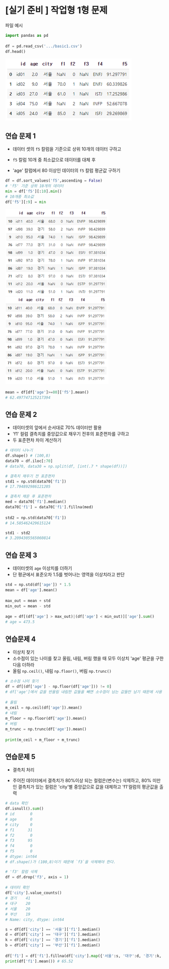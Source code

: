 # [실기 준비 ] 작업형 1형 문제

파일 예시

```python
import pandas as pd

df = pd.read_csv('.../basic1.csv')
df.head()
```

![image-20211102145528356](markdown-images/image-20211102145528356.png)

## 연습 문제 1

- 데이터 셋의 `f5` 칼럼을 기준으로 상위 10개의 데이터 구하고

- `f5` 칼럼 10개 중 최소값으로 데이터를 대체 후

- 'age' 칼럼에서 80 이상인 데이터의 `f5` 칼럼 평균값 구하기

```python
df = df.sort_values('f5',ascending = False)
# 'f5' 기준 상위 10개의 데이터
min = df['f5'][:10].min()
# 10개중 최소값
df['f5'][:9] = min
```

<img src="markdown-images/image-20211102145806632.png" alt="image-20211102145806632" style="zoom:80%;" />   <img src="markdown-images/image-20211102145816590.png" alt="image-20211102145816590" style="zoom:80%;" />   

```python
mean = df[df['age']>=80]['f5'].mean()
# 62.497747125217394
```



## 연습 문제 2

- 데이터셋의 앞에서 순서대로 70% 데이터만 활용
- 'f1' 컬럼 결측치를 중앙값으로 채우기 전후의 표준편차를 구하고
- 두 표준편차 차이 계산하기

```python
# 데이터 나누기
df.shape() # (100,8)
data70 = df.iloc[:70]
# data70, data30 = np.split(df, [int(.7 * shape(df))])
```

```python
# 결측치 채우기 전 표준편차
std1 = np.std(data70['f1'])
# 17.794892986121205
```

```python
# 결측치 채운 후 표준편차
med = data70['f1'].median()
data70['f1'] = data70['f1'].fillna(med)

std2 = np.std(data70['f1'])
# 14.585462429615124
```

```python
std1 - std2
# 3.2094305565060814
```



## 연습 문제 3

- 데이터셋의 `age` 이상치를 더하기
- 단 평균에서 표준오차 1.5를 벗어나는 영역을 이상치라고 판단

```python
std = np.std(df['age']) * 1.5
mean = df['age'].mean()

max_out = mean + std
min_out = mean - std

age = df[(df['age'] > max_out)|(df['age'] < min_out)]['age'].sum()
# age = 473.5
```




## 연습문제 4
- 이상치 찾기
- 소수점이 있는 나이를 찾고 올림, 내림, 버림 했을 때 모두 이상치 'age' 평균을 구한 다음 더하라
- 올림 `np.ceil()`, 내림 `np.floor()`, 버림 `np.trunc()`

```python
# 소수점 나이 찾기
df = df[(df['age'] - np.floor(df['age'])) != 0]
# df['age']에서 값을 반올림 내림한 값들을 빼면 소수점이 남는 값들만 남기 때문에 사용 

# 올림
m_ceil = np.ceil(df['age']).mean()
# 내림
m_floor = np.floor(df['age']).mean()
# 버림
m_trunc = np.trunc(df['age']).mean()

print(m_ceil + m_floor + m_trunc)
```


## 연습문제 5

- 결측치 처리

- 주어진 데이터에서 결측치가 80%이상 되는 컬럼은(변수는) 삭제하고, 80% 미만인 결측치가 있는 컬럼은 'city'별 중앙값으로 값을 대체하고 'f1'컬럼의 평균값을 출력

```python
# data 확인
df.isnull().sum()
# id       0
# age      0
# city     0
# f1      31
# f2       0
# f3      95
# f4       0
# f5       0
# dtype: int64
# df.shape()가 (100,8)이기 때문에 `f3`을 삭제해야 한다.
```

```python
# 'f3' 칼럼 삭제
df = df.drop('f3', axis = 1)

# 데이터 확인
df['city'].value_counts()
# 경기    41
# 대구    20
# 서울    20
# 부산    19
# Name: city, dtype: int64
```

```python
s = df[df['city'] == '서울']['f1'].median()
d = df[df['city'] == '대구']['f1'].median()
k = df[df['city'] == '경기']['f1'].median()
b = df[df['city'] == '부산']['f1'].median()

df['f1'] = df['f1'].fillna(df['city'].map({'서울':s, '대구':d, '경기':k, '부산':b}))
print(df['f1'].mean()) # 65.52
```

